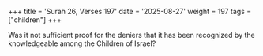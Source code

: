 +++
title = 'Surah 26, Verses 197'
date = '2025-08-27'
weight = 197
tags = ["children"]
+++

Was it not sufficient proof for the deniers that it has been recognized by the knowledgeable among the Children of Israel?